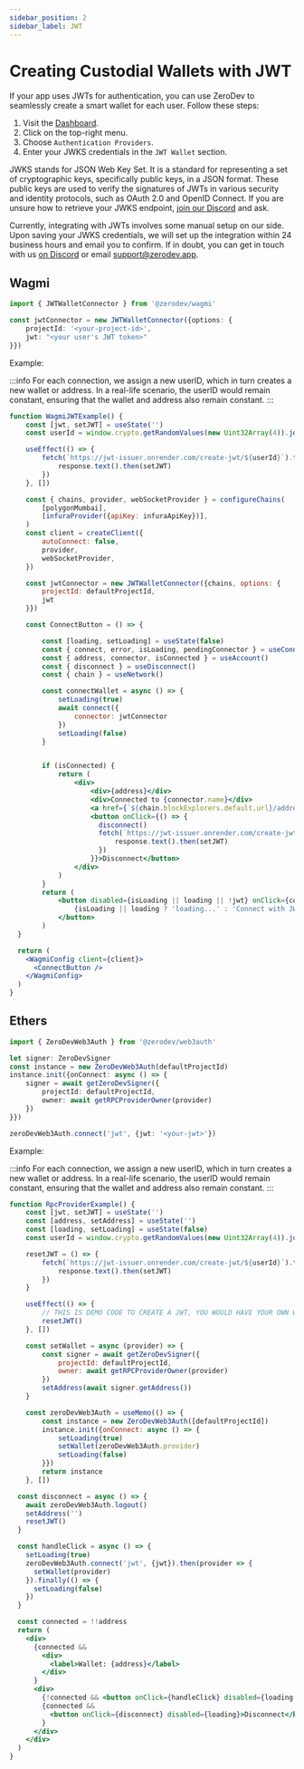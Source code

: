 ```yaml
---
sidebar_position: 2
sidebar_label: JWT
---
```


# Creating Custodial Wallets with JWT

If your app uses JWTs for authentication, you can use ZeroDev to seamlessly create a smart wallet for each user.  Follow these steps:

1. Visit the [Dashboard](https://dashboard.zerodev.app/).
2. Click on the top-right menu.
3. Choose `Authentication Providers`.
4. Enter your JWKS credentials in the `JWT Wallet` section.

JWKS stands for JSON Web Key Set. It is a standard for representing a set of cryptographic keys, specifically public keys, in a JSON format. These public keys are used to verify the signatures of JWTs in various security and identity protocols, such as OAuth 2.0 and OpenID Connect.  If you are unsure how to retrieve your JWKS endpoint, [join our Discord](https://discord.gg/KS9MRaTSjx) and ask.

Currently, integrating with JWTs involves some manual setup on our side.  Upon saving your JWKS credentials, we will set up the integration within 24 business hours and email you to confirm.  If in doubt, you can get in touch with us [on Discord](https://discord.gg/KS9MRaTSjx) or email support@zerodev.app.

## Wagmi

```typescript
import { JWTWalletConnector } from '@zerodev/wagmi'

const jwtConnector = new JWTWalletConnector({options: {
    projectId: '<your-project-id>',
    jwt: "<your user's JWT token>"
}})
```

Example:

:::info
For each connection, we assign a new userID, which in turn creates a new wallet or address. In a real-life scenario, the userID would remain constant, ensuring that the wallet and address also remain constant.
:::

```jsx live folded
function WagmiJWTExample() {
    const [jwt, setJWT] = useState('')
    const userId = window.crypto.getRandomValues(new Uint32Array(4)).join('-')

    useEffect(() => {
        fetch(`https://jwt-issuer.onrender.com/create-jwt/${userId}`).then(response => {
            response.text().then(setJWT)
        })
    }, [])

    const { chains, provider, webSocketProvider } = configureChains(
        [polygonMumbai],
        [infuraProvider({apiKey: infuraApiKey})],
    )
    const client = createClient({
        autoConnect: false,
        provider,
        webSocketProvider,
    })

    const jwtConnector = new JWTWalletConnector({chains, options: {
        projectId: defaultProjectId,
        jwt
    }})

    const ConnectButton = () => {

        const [loading, setLoading] = useState(false)
        const { connect, error, isLoading, pendingConnector } = useConnect()
        const { address, connector, isConnected } = useAccount()
        const { disconnect } = useDisconnect()
        const { chain } = useNetwork()

        const connectWallet = async () => {
            setLoading(true)
            await connect({
                connector: jwtConnector
            })
            setLoading(false)
        }


        if (isConnected) {
            return (
                <div>
                    <div>{address}</div>
                    <div>Connected to {connector.name}</div>
                    <a href={`${chain.blockExplorers.default.url}/address/${address}`} target="_blank">Explorer</a><br />
                    <button onClick={() => {
                      disconnect()
                      fetch(`https://jwt-issuer.onrender.com/create-jwt/${userId}`).then(response => {
                          response.text().then(setJWT)
                      })
                    }}>Disconnect</button>
                </div>
            )
        }
        return (
            <button disabled={isLoading || loading || !jwt} onClick={connectWallet}>
                {isLoading || loading ? 'loading...' : 'Connect with JWT'}
            </button>
        )
  }

  return (
    <WagmiConfig client={client}>
      <ConnectButton />
    </WagmiConfig>
  )
}
```

## Ethers

```typescript
import { ZeroDevWeb3Auth } from '@zerodev/web3auth'

let signer: ZeroDevSigner
const instance = new ZeroDevWeb3Auth(defaultProjectId)
instance.init({onConnect: async () => {
    signer = await getZeroDevSigner({
        projectId: defaultProjectId,
        owner: await getRPCProviderOwner(provider)
    })
}})

zeroDevWeb3Auth.connect('jwt', {jwt: '<your-jwt>'})
```

Example:

:::info
For each connection, we assign a new userID, which in turn creates a new wallet or address. In a real-life scenario, the userID would remain constant, ensuring that the wallet and address also remain constant.
:::

```jsx live folded
function RpcProviderExample() {
    const [jwt, setJWT] = useState('')
    const [address, setAddress] = useState('')
    const [loading, setLoading] = useState(false)
    const userId = window.crypto.getRandomValues(new Uint32Array(4)).join('-')

    resetJWT = () => {
        fetch(`https://jwt-issuer.onrender.com/create-jwt/${userId}`).then(response => {
            response.text().then(setJWT)
        })
    }

    useEffect(() => {
        // THIS IS DEMO CODE TO CREATE A JWT, YOU WOULD HAVE YOUR OWN WAY TO GET YOUR JWT
        resetJWT()
    }, [])

    const setWallet = async (provider) => {
        const signer = await getZeroDevSigner({
            projectId: defaultProjectId,
            owner: await getRPCProviderOwner(provider)
        })
        setAddress(await signer.getAddress())
    }

    const zeroDevWeb3Auth = useMemo(() => {
        const instance = new ZeroDevWeb3Auth([defaultProjectId])
        instance.init({onConnect: async () => {
            setLoading(true)
            setWallet(zeroDevWeb3Auth.provider)
            setLoading(false)
        }})
        return instance
    }, [])

  const disconnect = async () => {
    await zeroDevWeb3Auth.logout()
    setAddress('')
    resetJWT()
  }

  const handleClick = async () => {
    setLoading(true)
    zeroDevWeb3Auth.connect('jwt', {jwt}).then(provider => {
      setWallet(provider)
    }).finally(() => {
      setLoading(false)
    })
  }

  const connected = !!address
  return (
    <div>
      {connected && 
        <div>
          <label>Wallet: {address}</label>
        </div>
      }
      <div>
        {!connected && <button onClick={handleClick} disabled={loading || !jwt}>{ loading ? 'loading...' : 'Create Wallet with JWT'}</button>}
        {connected && 
          <button onClick={disconnect} disabled={loading}>Disconnect</button>
        }
      </div>
    </div>
  )
}
```
